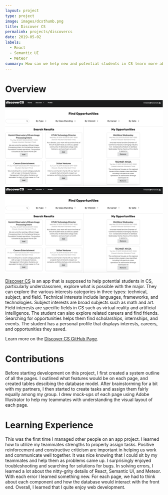 ```yaml
---
layout: project
type: project
image: images/dcsthumb.png
title: Discover CS
permalink: projects/discovercs
date: 2019-05-02
labels:
  - React
  - Semantic UI
  - Meteor
summary: How can we help new and potential students in CS learn more about the possibilities of this field?
---
```


# Overview

<img class="ui centered image" src="../images/discovercs1.png">
<img class="ui centered image" src="../images/discovercs1.png">


[Discover CS](http://discovercs.meteorapp.com/#/) is an app that is supposed to help potential students in CS, particularly underclassmen, explore what is possible with the major. They can explore the various interests categories in three types: technical, subject, and field. Technical interests include languages, frameworks, and technologies. Subject interests are broad subjects such as math and art. Field interests are specific fields in CS such as virtual reality and artificial intelligence. The student can also explore related careers and find friends. Searching for opportunities helps them find scholarships, internships, and events. The student has a personal profile that displays interests, careers, and opportunities they saved. 

Learn  more on the [Discover CS GitHub Page](https://discovercs.github.io/). 



# Contributions

Before starting development on this project, I first created a system outline of all the pages. I outlined what features would be on each page, and created tables descibing the database model. After brainstorming for a bit with my partners, I then started to create tasks and assign them fairly equally among my group.  I drew mock-ups of each page using Adobe Illustrator to help my teammates with understanding the visual layout of each page. 

# Learning Experience

This was the first time I managed other people on an app project. I learned how to utilize my teammates strengths to properly assign tasks. Positive reinforcement and constructive criticism are important in helping us work and communicate well together. It was nice knowing that I could sit by my teammates and help them as problems came up. I surprisingly enjoyed troubleshooting and searching for solutions for bugs. In solving errors, I learned a lot about the nitty-grity details of React, Semantic UI, and Meteor. With each error I learned something new. For each page, we had to think about each component and how the database would interact with the front end. Overall, I learned that I quite enjoy web development. 

